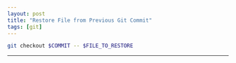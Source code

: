 ```yaml
---
layout: post
title: "Restore File from Previous Git Commit"
tags: [git]
---
```


```bash
git checkout $COMMIT -- $FILE_TO_RESTORE
```

---
